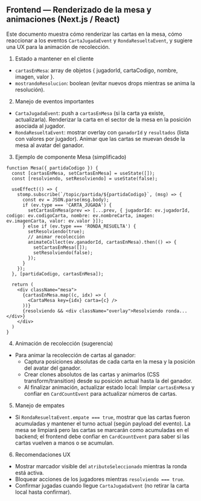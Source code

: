 ## Frontend — Renderizado de la mesa y animaciones (Next.js / React)

Este documento muestra cómo renderizar las cartas en la mesa, cómo reaccionar a los eventos `CartaJugadaEvent` y `RondaResueltaEvent`, y sugiere una UX para la animación de recolección.

1) Estado a mantener en el cliente
- `cartasEnMesa`: array de objetos { jugadorId, cartaCodigo, nombre, imagen, valor }.
- `mostrandoResolucion`: boolean (evitar nuevos drops mientras se anima la resolución).

2) Manejo de eventos importantes
- `CartaJugadaEvent`: push a `cartasEnMesa` (si la carta ya existe, actualizarla). Renderizar la carta en el sector de la mesa en la posición asociada al jugador.
- `RondaResueltaEvent`: mostrar overlay con `ganadorId` y `resultados` (lista con valores por jugador). Animar que las cartas se muevan desde la mesa al avatar del ganador.

3) Ejemplo de componente Mesa (simplificado)

```tsx
function Mesa({ partidaCodigo }) {
  const [cartasEnMesa, setCartasEnMesa] = useState([]);
  const [resolviendo, setResolviendo] = useState(false);

  useEffect(() => {
    stomp.subscribe(`/topic/partida/${partidaCodigo}`, (msg) => {
      const ev = JSON.parse(msg.body);
      if (ev.type === 'CARTA_JUGADA') {
        setCartasEnMesa(prev => [...prev, { jugadorId: ev.jugadorId, codigo: ev.codigoCarta, nombre: ev.nombreCarta, imagen: ev.imagenCarta, valor: ev.valor }]);
      } else if (ev.type === 'RONDA_RESUELTA') {
        setResolviendo(true);
        // animar recolección
        animateCollect(ev.ganadorId, cartasEnMesa).then(() => {
          setCartasEnMesa([]);
          setResolviendo(false);
        });
      }
    });
  }, [partidaCodigo, cartasEnMesa]);

  return (
    <div className="mesa">
      {cartasEnMesa.map((c, idx) => (
        <CartaMesa key={idx} carta={c} />
      ))}
      {resolviendo && <div className="overlay">Resolviendo ronda...</div>}
    </div>
  )
}
```

4) Animación de recolección (sugerencia)
- Para animar la recolección de cartas al ganador:
  - Captura posiciones absolutas de cada carta en la mesa y la posición del avatar del ganador.
  - Crear clones absolutos de las cartas y animarlos (CSS transform/transition) desde su posición actual hasta la del ganador.
  - Al finalizar animación, actualizar estado local: limpiar `cartasEnMesa` y confiar en `CardCountEvent` para actualizar números de cartas.

5) Manejo de empates
- Si `RondaResueltaEvent.empate === true`, mostrar que las cartas fueron acumuladas y mantener el turno actual (según payload del evento). La mesa se limpiará pero las cartas se marcarán como acumuladas en el backend; el frontend debe confiar en `CardCountEvent` para saber si las cartas vuelven a manos o se acumulan.

6) Recomendaciones UX
- Mostrar marcador visible del `atributoSeleccionado` mientras la ronda está activa.
- Bloquear acciones de los jugadores mientras `resolviendo === true`.
- Confirmar jugadas cuando llegue `CartaJugadaEvent` (no retirar la carta local hasta confirmar).
